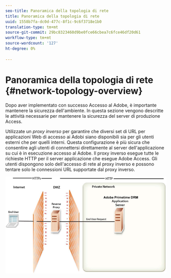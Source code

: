 ```yaml
---
seo-title: Panoramica della topologia di rete
title: Panoramica della topologia di rete
uuid: 1558b7fa-dc0d-477c-8f1c-9c6f3718e1b0
translation-type: tm+mt
source-git-commit: 29bc8323460d9be0fce66cbea7c6fce46df20d61
workflow-type: tm+mt
source-wordcount: '127'
ht-degree: 0%

---
```



# Panoramica della topologia di rete {#network-topology-overview}

Dopo aver implementato con successo  Accesso al Adobe, è importante mantenere la sicurezza dell&#39;ambiente. In questa sezione vengono descritte le attività necessarie per mantenere la sicurezza del server di produzione  Access.

Utilizzate un *proxy inverso* per garantire che diversi set di URL per  applicazioni Web di accesso ai Adobi siano disponibili sia per gli utenti esterni che per quelli interni. Questa configurazione è più sicura che consentire agli utenti di connettersi direttamente al server dell&#39;applicazione su cui è in esecuzione  accesso al Adobe. Il proxy inverso esegue tutte le richieste HTTP per il server applicazione che esegue  Adobe Access. Gli utenti dispongono solo dell&#39;accesso di rete al proxy inverso e possono tentare solo le connessioni URL supportate dal proxy inverso.

<!--<a id="fig-frx-dcg-44"></a>-->

![](assets/AdobeAccess_4_SecureDeployment_web.png)

